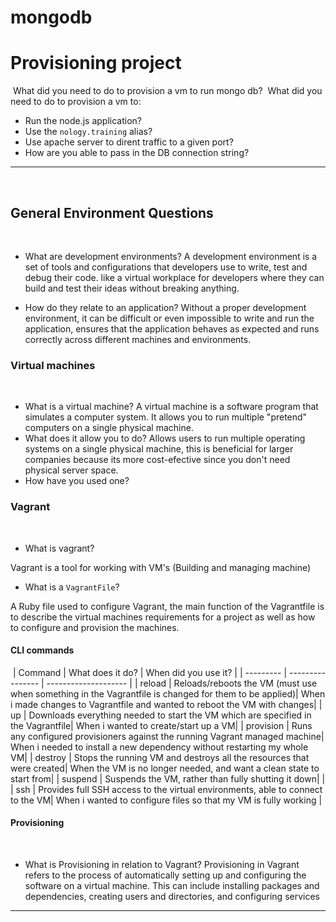 # mongodb
# Provisioning project
​
What did you need to do to provision a vm to run mongo db?
​
What did you need to do to provision a vm to:
​
- Run the node.js application?
- Use the `nology.training` alias?
- Use apache server to dirent traffic to a given port?
- How are you able to pass in the DB connection string?
​
---
​
## General Environment Questions
​
- What are development environments?
A development environment is a set of tools and configurations that developers use to write, test and debug their code. like a virtual workplace for developers where they can build and test their ideas without breaking anything.

- How do they relate to an application?
Without a proper development environment, it can be difficult or even impossible to write and run the application, ensures that the application behaves as expected and runs correctly across different machines and environments.
​
### Virtual machines
​
- What is a virtual machine?
A virtual machine is a software program that simulates a computer system. It allows you to run multiple "pretend" computers on a single physical machine.
- What does it allow you to do?
Allows users to run multiple operating systems on a single physical machine, this is beneficial for larger companies because its more cost-efective since you don't need physical server space.
- How have you used one?
​
### Vagrant
​
- What is vagrant?

Vagrant is a tool for working with VM's (Building and managing machine) 

- What is a `VagrantFile`?

A Ruby file used to configure Vagrant, the main function of the Vagrantfile is to describe the virtual machines requirements for a project as well as how to configure and provision the machines.
​
#### CLI commands
​
| Command   | What does it do? | When did you use it? |
| --------- | ---------------- | -------------------- |
| reload    | Reloads/reboots the VM (must use when something in the Vagrantfile is changed for them to be applied)| When i made changes to Vagrantfile and wanted to reboot the VM with changes|
| up        | Downloads everything needed to start the VM which are specified in the Vagrantfile| When i wanted to create/start up a VM|
| provision | Runs any configured provisioners against the running Vagrant managed machine| When i needed to install a new dependency without restarting my whole VM|
| destroy   | Stops the running VM and destroys all the resources that were created| When the VM is no longer needed, and want a clean state to start from|
| suspend   | Suspends the VM, rather than fully shutting it down|                      |
| ssh       | Provides full SSH access to the virtual environments, able to connect to the VM| When i wanted to configure files so that my VM is fully working  |
​
#### Provisioning
​
- What is Provisioning in relation to Vagrant?
Provisioning in Vagrant refers to the process of automatically setting up and configuring the software on a virtual machine. This can include installing packages and dependencies, creating users and directories, and configuring services
​
---

